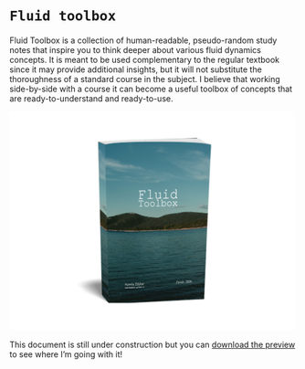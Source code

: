 # `Fluid toolbox`

Fluid Toolbox is a collection of human-readable, pseudo-random study notes 
that inspire you to think deeper about various fluid dynamics concepts. 
It is meant to be used complementary to the regular textbook since it may 
provide additional insights, but it will not substitute the thoroughness 
of a standard course in the subject. I believe that working side-by-side 
with a course it can become a useful toolbox of concepts that are ready-to-understand 
and ready-to-use.

<img src="figures/fluid-toolbox-cover.png" alt="fluid-toolbox-cover" width="500"/>

This document is still under construction but you can
[download the preview](https://github.com/kamilazdybal/fluid-toolbox/raw/main/fluid-toolbox.pdf)
to see where I’m going with it!